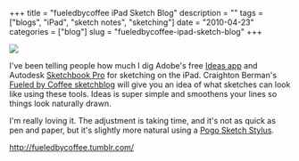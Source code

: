 +++
title = "fueledbycoffee iPad Sketch Blog"
description = ""
tags = ["blogs", "iPad", "sketch notes", "sketching"]
date = "2010-04-23"
categories = ["blog"]
slug = "fueledbycoffee-ipad-sketch-blog"
+++



  <div class="notebook-screenshot"><a href="http://fueledbycoffee.tumblr.com/"><img src="/media/bluga/wt4bd19761197d8_large.jpg"/></a></div><p>I've been telling people how much I dig Adobe's free <a href="http://itunes.apple.com/us/app/adobe-ideas-1-0-for-ipad/id364617858?mt=8">Ideas app</a> and Autodesk <a href="http://itunes.apple.com/us/app/sketchbook-pro/id364253478?mt=8">Sketchbook Pro</a> for sketching on the iPad. Craighton Berman's <a href="http://fueledbycoffee.tumblr.com/">Fueled by Coffee sketchblog</a> will give you an idea of what sketches can look like using these tools. Ideas is super simple and smoothens your lines so things look naturally drawn.</p>

<p>I'm really loving it. The adjustment is taking time, and it's not as quick as pen and paper, but it's slightly more natural using a <a href="http://tenonedesign.com/sketch.php">Pogo Sketch Stylus</a>.</p>

    
  <a href="http://fueledbycoffee.tumblr.com/">http://fueledbycoffee.tumblr.com/</a>
